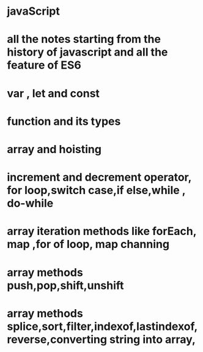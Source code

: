 # javaScript
# all the notes starting from the history of javascript and all the feature of ES6 
# var , let and const
# function and its types
# array and hoisting
# increment and decrement operator, for loop,switch case,if else,while , do-while
# array iteration methods like forEach, map ,for of loop, map channing
# array methods push,pop,shift,unshift
# array methods splice,sort,filter,indexof,lastindexof,reverse,converting string into array,
